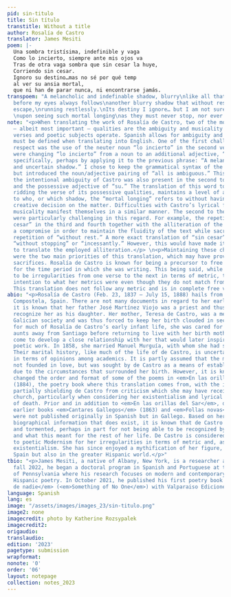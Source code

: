 ```yaml
---
pid: sin-titulo
title: Sin título
transtitle: Without a title
author: Rosalía de Castro
translator: James Mesiti
poem: |-
  Una sombra tristísima, indefinible y vaga
  Como lo incierto, siempre ante mis ojos va
  Tras de otra vaga sombra que sin cesar la huye,
  Corriendo sin cesar.
  Ignoro su destino…mas no sé por qué temp
  al ver su ansia mortal,
  que ni han de parar nunca, ni encontrarse jamás.
transpoem: "A melancholic and indefinable shadow, blurry\nlike all that is uncertain,
  before my eyes always follows\nanother blurry shadow that without rest tries to
  escape,\nrunning restlessly.\nIts destiny I ignore… but I am not sure why I am scared
  \nupon seeing such mortal longing\nas they must never stop, nor ever meet."
note: "<p>When translating the work of Rosalía de Castro, two of the most difficult
  — albeit most important — qualities are the ambiguity and musicality in which her
  verses and poetic subjects operate. Spanish allows for ambiguity and wordplay that
  must be defined when translating into English. One of the first challenges to this
  respect was the use of the neuter noun “lo incierto” in the second verse. The options
  were changing “lo incierto” from a noun to an additional adjective, “uncertain”
  specifically, perhaps by applying it to the previous phrase: “A melancholic, indefinable,
  and uncertain shadow.” I chose to keep the grammatical syntax of the verse as is
  but introduced the noun/adjective pairing of “all is ambiguous.” This struggle with
  the intentional ambiguity of Castro was also present in the second to last verse
  and the possessive adjective of “su.” The translation of this word to “such,” while
  ridding the verse of its possessive qualities, maintains a level of ambiguity as
  to who, or which shadow, the “mortal longing” refers to without having to make a
  creative decision on the matter. Difficulties with Castro’s lyrical fluidity and
  musicality manifest themselves in a similar manner. The second to the fourth verses
  were particularly challenging in this regard. For example, the repetition of “sin
  cesar” in the third and fourth together with the alliteration of the “c” required
  a compromise in order to maintain the fluidity of the text while sacrificing a direct
  repetition of “without rest.” A more exact translation of “sin cesar” may have been
  “without stopping” or “incessantly.” However, this would have made it perhaps impossible
  to translate the employed alliteration.</p> \n<p>Maintaining these characteristics
  were the two main priorities of this translation, which may have provoked other
  sacrifices. Rosalía de Castro is known for being a precursor to free verse poetry
  for the time period in which she was writing. This being said, while there tends
  to be irregularities from one verse to the next in terms of metric, there may be
  intention to what her metrics were even though they do not match from verse to verse.
  This translation does not follow any metric and is in complete free verse.</p> \n"
abio: "<p>Rosalía de Castro (Feb. 23, 1837 – July 15, 1888) hails from Santiago de
  Compostela, Spain. There are not many documents in regard to her early life. However,
  it is known that her father José Martínez Viojo was a priest and thus could not
  recognize her as his daughter. Her mother, Teresa de Castro, was a member of high
  Galician society and was thus forced to keep her birth clouded in secrecy. As such,
  for much of Rosalía de Castro’s early infant life, she was cared for by her paternal
  aunts away from Santiago before returning to live with her birth mother. She would
  come to develop a close relationship with her that would later inspire some of her
  poetic work. In 1858, she married Manuel Murguía, with whom she had seven children.
  Their marital history, like much of the life of de Castro, is uncertain and contradictory
  in terms of opinions among academics. It is partly assumed that the marriage was
  not founded in love, but was sought by de Castro as a means of establishing legitimacy
  due to the circumstances that surrounded her birth. However, it is known that Murguía
  changed the order and format of some of the poems in <em>En las orillas del Sar</em>
  (1884), the poetry book where this translation comes from, with the intention of
  partially shielding de Castro from criticism which she may have received from the
  church, particularly when considering her existentialism and lyrical questioning
  of death. Prior and in addition to <em>En las orillas del Sar</em>, de Castro’s
  earlier books <em>Cantares Gallegos</em> (1863) and <em>Follas novas</em> (1880)
  were not published originally in Spanish but in Gallego. Based on her work and the
  biographical information that does exist, it is known that de Castro lived “indicada”
  and tormented, perhaps in part for not being able to be recognized by her father
  and what this meant for the rest of her life. De Castro is considered a precursor
  to poetic Modernism for her irregularities in terms of metric and, as stated, her
  existentialism. She has since enjoyed a mythification of her figure, not only in
  Spain but also in the greater Hispanic world.</p>"
tbio: "<p>James Mesiti, a native of Albany, New York, is a researcher and poet. In
  fall 2022, he began a doctoral program in Spanish and Portuguese at the University
  of Pennsylvania where his research focuses on modern and contemporary transatlantic
  Hispanic poetry. In October 2021, he published his first poetry book titled <em>Algo
  de nadie</em> (<em>Something of No One</em>) with Valparaiso Ediciones.</p>"
language: Spanish
lang: es
image: "/assets/images/images_23/sin-titulo.png"
image2: none
imagecredit: photo by Katherine Rozsypalek
imagecredit2: 
origaudio: 
translaudio: 
edition: '2023'
pagetype: submission
wrapformat: 
nonote: '0'
order: '06'
layout: notepage
collection: notes_2023
---
```

